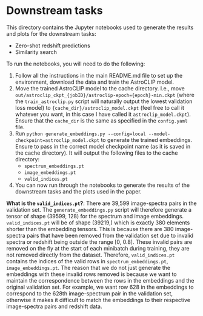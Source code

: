 # Downstream tasks

This directory contains the Jupyter notebooks used to generate the results and plots for the downstream tasks:
- Zero-shot redshift predictions
- Similarity search

To run the notebooks, you will need to do the following:
1. Follow all the instructions in the main README.md file to set up the environment, download the data and train the
AstroCLIP model.
2. Move the trained AstroCLIP model to the cache directory.
I.e., move `out/astroclip_ckpt_{jobID}/astroclip-epoch={epoch}-min.ckpt` (where the `train_astroclip.py` script will
naturally output the lowest validation loss model) to `{cache_dir}/astroclip_model.ckpt` (feel free to call it whatever
you want, in this case I have called it `astroclip_model.ckpt`). Ensure that the `cache_dir` is the same as specified in
the `config.yaml` file.
3. Run `python generate_embeddings.py --config=local --model-checkpoint=astroclip_model.ckpt` to generate the trained
embeddings. Ensure to pass in the correct model checkpoint name (as it is saved in the cache directory). It will output
the following files to the cache directory:
    - `spectrum_embeddings.pt`
    - `image_embeddings.pt`
    - `valid_indices.pt`
4. You can now run through the notebooks to generate the results of the downstream tasks and the plots used in the paper.

**What is the `valid_indices.pt`?**: There are 39,599 image-spectra pairs in the validation set.
The `generate_embeddings.py` script will therefore generate a tensor of shape (39599, 128) for the spectrum and image embeddings.
`valid_indices.pt` will be of shape (39219,) which is exactly 380 elements shorter than the embedding tensors.
This is because there are 380 image-spectra pairs that have been removed from the validation set due to invalid spectra
or redshift being outside the range [0, 0.8].
These invalid pairs are removed on the fly at the start of each minibatch during training, they are not removed directly
from the dataset.
Therefore, `valid_indices.pt` contains the indices of the valid rows in `spectrum_embeddings.pt`, `image_embeddings.pt`.
The reason that we do not just generate the embeddings with these invalid rows removed is because we want to maintain the
correspondence between the rows in the embeddings and the original validation set.
For example, we want row 628 in the embeddings to correspond to the 628th image-spectrum pair in the validation set,
otherwise it makes it difficult to match the embeddings to their respective image-spectra pairs and redshift data.
